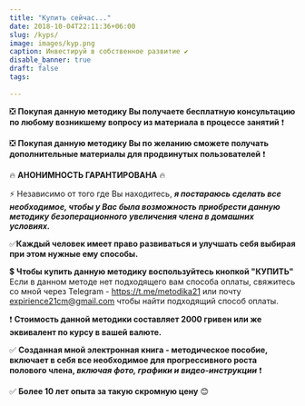 ```yaml
---
title: "Купить сейчас..."
date: 2018-10-04T22:11:36+06:00
slug: /kyps/
image: images/kyp.png
caption: Инвестируй в собственное развитие ✔
disable_banner: true
draft: false
tags:
   
---
```

❎ **Покупая данную методику Вы получаете бесплатную консультацию по любому возникшему вопросу из материала в процессе занятий** ❗

❎ **Покупая данную методику Вы по желанию сможете получать дополнительные материалы для продвинутых пользователей** ❗

🔥 **АНОНИМНОСТЬ ГАРАНТИРОВАНА** 🔥


⚡ Независимо от того где Вы находитесь, ***я постараюсь сделать все необходимое, чтобы у Вас была возможность приобрести данную методику безоперационного увеличения члена в домашних условиях.*** 

✅**Каждый человек имеет право развиваться и улучшать себя выбирая при этом нужные ему способы.**

💲 **Чтобы купить данную методику воспользуйтесь кнопкой "КУПИТЬ"**
Если в данном методе нет подходящего вам способа оплаты, свяжитесь со мной через Telegram - https://t.me/metodika21 или почту expirience21cm@gmail.com чтобы найти подходящий способ оплаты.

❗   **Стоимость данной методики составляет 2000 гривен или же эквивалент по курсу в вашей валюте.**

✅  **Созданная мной электронная книга - методическое пособие, включает в себя все необходимое для прогрессивного роста полового члена,  _включая фото, графики и видео-инструкции_**  ❗

✅  **Более 10 лет опыта за такую скромную цену**  😊

<link href="https://api.cryptocloud.plus/static/pay_btn/css/app.css" rel="stylesheet" > 
<vue-widget shop_id="d1It7nRv7CiHgzQz" api_key="eyJ0eXAiOiJKV1QiLCJhbGciOiJIUzI1NiJ9.eyJ1dWlkIjoiTWpBNU5UUT0iLCJ0eXBlIjoicHJvamVjdCIsInYiOiIzMTA2YjVmODEwZjViMTQ0MTUxZTIyNzY4YTAyOTEwZWNlMzZmY2M1YTcyYzNlMDFiYmRlMGIwZjFmNzhkYWVmIiwiZXhwIjo4ODExNDA1Nzk0Mn0.zJYv9MgqiRo4JwMO6tBhgFXwR9AbZ9IjmtPS__rYqLg" background="#fff" color="#000" border_color="#000" logo="color" width="350px" currency="CURRENCY" amount="AMOUNT" text_btn="Pay with CryptoCloud" order_id="YOUR_ORDER_ID" ></vue-widget> 
<script src="https://api.cryptocloud.plus/static/pay_btn/js/app.js" ></script >